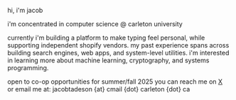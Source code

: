 hi, i'm jacob

i'm concentrated in computer science @ carleton university

currently i'm building a platform to make typing feel personal, while supporting independent shopify vendors. 
my past experience spans across building search engines, web apps, and system-level utilities.
i'm interested in learning more about machine learning, cryptography, and systems programming.

open to co-op opportunities for summer/fall 2025 you can reach me on [X](https://x.com/jtadsn)  
or email me at: jacobtadeson {at} cmail {dot} carleton {dot} ca
